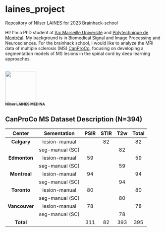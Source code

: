 # laines_project
Repository of Nilser LAINES for 2023 Brainhack-school

HI! I'm a PhD student at [Aix Marseille Université](https://crmbm.univ-amu.fr/) and [Polytechnique de Montréal](http://neuro.polymtl.ca/). 
My background is in Biomedical Signal and Image Processing and Neurosciences. For the brainhack school, I would like to analyze the MRI data of multiple sclerosis (MS) [CanProCo](https://bmcneurol.biomedcentral.com/articles/10.1186/s12883-021-02447-7), focusing on developing a segmentation models of MS lesions in the spinal cord by deep learning approaches. 


<a href="https://github.com/Nilser3">
   <br /><img src="https://avatars.githubusercontent.com/u/77469192?v=4?s=100" width="100px;" alt=""/>
   <br /><sub><b>Nilser LAINES MEDINA</b></sub>
</a>
</a>

## CanProCo MS Dataset Description (N=394)


| **Center**    | **Sementation** | **PSIR** | **STIR** | **T2w** | **Total** |
|:-------------:|:---------------:|:--------:|:--------:|:-------:|:---------:|
| **Calgary**   | lesion-manual   |          | 82       |         | 82        |
|               | seg-manual (SC) |          |          | 82      |           |
| **Edmonton**  | lesion-manual   | 59       |          |         | 59        |
|               | seg-manual (SC) |          |          | 59      |           |
| **Montreal**  | lesion-manual   | 94      |          |         | 94      |
|               | seg-manual (SC) |          |          | 94     |           |
| **Toronto**   | lesion-manual   | 80       |          |         | 80        |
|               | seg-manual (SC) |          |          | 80      |           |
| **Vancouver** | lesion-manual   | 78       |          |         | 78        |
|               | seg-manual (SC) |          |          | 78      |           |
| **Total**     |                 | 311      | 82       | 393     | 395       |
